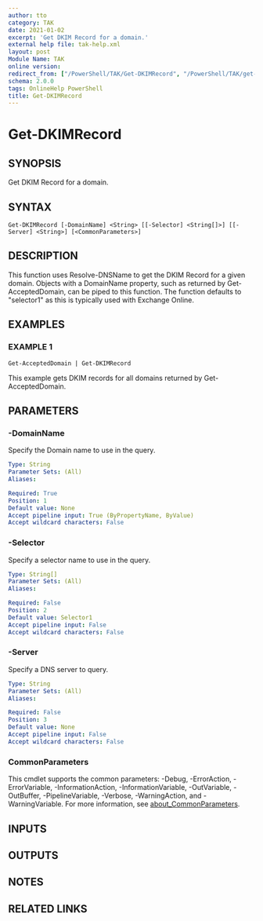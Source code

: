 ```yaml
---
author: tto
category: TAK
date: 2021-01-02
excerpt: 'Get DKIM Record for a domain.'
external help file: tak-help.xml
layout: post
Module Name: TAK
online version:
redirect_from: ["/PowerShell/TAK/Get-DKIMRecord", "/PowerShell/TAK/get-dkimrecord", "/PowerShell/get-dkimrecord"]
schema: 2.0.0
tags: OnlineHelp PowerShell
title: Get-DKIMRecord
---
```


# Get-DKIMRecord

## SYNOPSIS
Get DKIM Record for a domain.

## SYNTAX

```
Get-DKIMRecord [-DomainName] <String> [[-Selector] <String[]>] [[-Server] <String>] [<CommonParameters>]
```

## DESCRIPTION
This function uses Resolve-DNSName to get the DKIM Record for a given domain.
Objects with a DomainName property,
such as returned by Get-AcceptedDomain, can be piped to this function.
The function defaults to "selector1" as this
is typically used with Exchange Online.

## EXAMPLES

### EXAMPLE 1
```
Get-AcceptedDomain | Get-DKIMRecord
```

This example gets DKIM records for all domains returned by Get-AcceptedDomain.

## PARAMETERS

### -DomainName
Specify the Domain name to use in the query.

```yaml
Type: String
Parameter Sets: (All)
Aliases:

Required: True
Position: 1
Default value: None
Accept pipeline input: True (ByPropertyName, ByValue)
Accept wildcard characters: False
```

### -Selector
Specify a selector name to use in the query.

```yaml
Type: String[]
Parameter Sets: (All)
Aliases:

Required: False
Position: 2
Default value: Selector1
Accept pipeline input: False
Accept wildcard characters: False
```

### -Server
Specify a DNS server to query.

```yaml
Type: String
Parameter Sets: (All)
Aliases:

Required: False
Position: 3
Default value: None
Accept pipeline input: False
Accept wildcard characters: False
```

### CommonParameters
This cmdlet supports the common parameters: -Debug, -ErrorAction, -ErrorVariable, -InformationAction, -InformationVariable, -OutVariable, -OutBuffer, -PipelineVariable, -Verbose, -WarningAction, and -WarningVariable. For more information, see [about_CommonParameters](http://go.microsoft.com/fwlink/?LinkID=113216).

## INPUTS

## OUTPUTS

## NOTES

## RELATED LINKS
